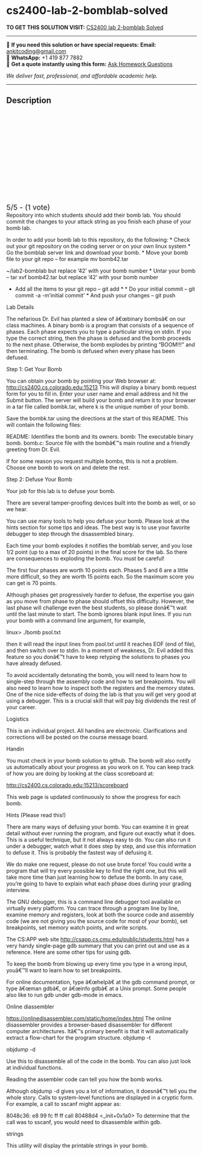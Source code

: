 # cs2400-lab-2-bomblab-solved
**TO GET THIS SOLUTION VISIT:** [CS2400 lab 2-bomblab Solved](https://www.ankitcodinghub.com/product/cs2400-lab2-bomblab-solved/)


---

📩 **If you need this solution or have special requests:** **Email:** ankitcoding@gmail.com  
📱 **WhatsApp:** +1 419 877 7882  
📄 **Get a quote instantly using this form:** [Ask Homework Questions](https://www.ankitcodinghub.com/services/ask-homework-questions/)

*We deliver fast, professional, and affordable academic help.*

---

<h2>Description</h2>



<div class="kk-star-ratings kksr-auto kksr-align-center kksr-valign-top" data-payload="{&quot;align&quot;:&quot;center&quot;,&quot;id&quot;:&quot;120162&quot;,&quot;slug&quot;:&quot;default&quot;,&quot;valign&quot;:&quot;top&quot;,&quot;ignore&quot;:&quot;&quot;,&quot;reference&quot;:&quot;auto&quot;,&quot;class&quot;:&quot;&quot;,&quot;count&quot;:&quot;1&quot;,&quot;legendonly&quot;:&quot;&quot;,&quot;readonly&quot;:&quot;&quot;,&quot;score&quot;:&quot;5&quot;,&quot;starsonly&quot;:&quot;&quot;,&quot;best&quot;:&quot;5&quot;,&quot;gap&quot;:&quot;4&quot;,&quot;greet&quot;:&quot;Rate this product&quot;,&quot;legend&quot;:&quot;5\/5 - (1 vote)&quot;,&quot;size&quot;:&quot;24&quot;,&quot;title&quot;:&quot;CS2400 lab 2-bomblab Solved&quot;,&quot;width&quot;:&quot;138&quot;,&quot;_legend&quot;:&quot;{score}\/{best} - ({count} {votes})&quot;,&quot;font_factor&quot;:&quot;1.25&quot;}">

<div class="kksr-stars">

<div class="kksr-stars-inactive">
            <div class="kksr-star" data-star="1" style="padding-right: 4px">


<div class="kksr-icon" style="width: 24px; height: 24px;"></div>
        </div>
            <div class="kksr-star" data-star="2" style="padding-right: 4px">


<div class="kksr-icon" style="width: 24px; height: 24px;"></div>
        </div>
            <div class="kksr-star" data-star="3" style="padding-right: 4px">


<div class="kksr-icon" style="width: 24px; height: 24px;"></div>
        </div>
            <div class="kksr-star" data-star="4" style="padding-right: 4px">


<div class="kksr-icon" style="width: 24px; height: 24px;"></div>
        </div>
            <div class="kksr-star" data-star="5" style="padding-right: 4px">


<div class="kksr-icon" style="width: 24px; height: 24px;"></div>
        </div>
    </div>

<div class="kksr-stars-active" style="width: 138px;">
            <div class="kksr-star" style="padding-right: 4px">


<div class="kksr-icon" style="width: 24px; height: 24px;"></div>
        </div>
            <div class="kksr-star" style="padding-right: 4px">


<div class="kksr-icon" style="width: 24px; height: 24px;"></div>
        </div>
            <div class="kksr-star" style="padding-right: 4px">


<div class="kksr-icon" style="width: 24px; height: 24px;"></div>
        </div>
            <div class="kksr-star" style="padding-right: 4px">


<div class="kksr-icon" style="width: 24px; height: 24px;"></div>
        </div>
            <div class="kksr-star" style="padding-right: 4px">


<div class="kksr-icon" style="width: 24px; height: 24px;"></div>
        </div>
    </div>
</div>


<div class="kksr-legend" style="font-size: 19.2px;">
            5/5 - (1 vote)    </div>
    </div>
Repository into which students should add their bomb lab. You should commit the changes to your attack string as you finish each phase of your bomb lab.

In order to add your bomb lab to this repository, do the following: * Check out your git repository on the coding server or on your own linux system * Go the bomblab server link and download your bomb. * Move your bomb file to your git repo – for example mv bomb42.tar

~/lab2-bomblab but replace ’42’ with your bomb number * Untar your bomb – tar xvf bomb42.tar but replace ’42’ with your bomb number

* Add all the items to your git repo – git add * * Do your initial commit – git commit -a -m’initial commit’ * And push your changes – git push

Lab Details

The nefarious Dr. Evil has planted a slew of â€œbinary bombsâ€ on our class machines. A binary bomb is a program that consists of a sequence of phases. Each phase expects you to type a particular string on stdin. If you type the correct string, then the phase is defused and the bomb proceeds to the next phase. Otherwise, the bomb explodes by printing “BOOM!!!” and then terminating. The bomb is defused when every phase has been defused.

Step 1: Get Your Bomb

You can obtain your bomb by pointing your Web browser at: http://cs2400.cs.colorado.edu:15213 This will display a binary bomb request form for you to fill in. Enter your user name and email address and hit the Submit button. The server will build your bomb and return it to your browser in a tar file called bombk.tar, where k is the unique number of your bomb.

Save the bombk.tar using the directions at the start of this README. This will contain the following files:

README: Identifies the bomb and its owners. bomb: The executable binary bomb. bomb.c: Source file with the bombâ€™s main routine and a friendly greeting from Dr. Evil.

If for some reason you request multiple bombs, this is not a problem. Choose one bomb to work on and delete the rest.

Step 2: Defuse Your Bomb

Your job for this lab is to defuse your bomb.

There are several tamper-proofing devices built into the bomb as well, or so we hear.

You can use many tools to help you defuse your bomb. Please look at the hints section for some tips and ideas. The best way is to use your favorite debugger to step through the disassembled binary.

Each time your bomb explodes it notifies the bomblab server, and you lose 1/2 point (up to a max of 20 points) in the final score for the lab. So there are consequences to exploding the bomb. You must be careful!

The first four phases are worth 10 points each. Phases 5 and 6 are a little more difficult, so they are worth 15 points each. So the maximum score you can get is 70 points.

Although phases get progressively harder to defuse, the expertise you gain as you move from phase to phase should offset this difficulty. However, the last phase will challenge even the best students, so please donâ€™t wait until the last minute to start. The bomb ignores blank input lines. If you run your bomb with a command line argument, for example,

linux&gt; ./bomb psol.txt

then it will read the input lines from psol.txt until it reaches EOF (end of file), and then switch over to stdin. In a moment of weakness, Dr. Evil added this feature so you donâ€™t have to keep retyping the solutions to phases you have already defused.

To avoid accidentally detonating the bomb, you will need to learn how to single-step through the assembly code and how to set breakpoints. You will also need to learn how to inspect both the registers and the memory states. One of the nice side-effects of doing the lab is that you will get very good at using a debugger. This is a crucial skill that will pay big dividends the rest of your career.

Logistics

This is an individual project. All handins are electronic. Clarifications and corrections will be posted on the course message board.

Handin

You must check in your bomb solution to github. The bomb will also notify us automatically about your progress as you work on it. You can keep track of how you are doing by looking at the class scoreboard at:

http://cs2400.cs.colorado.edu:15213/scoreboard

This web page is updated continuously to show the progress for each bomb.

Hints (Please read this!)

There are many ways of defusing your bomb. You can examine it in great detail without ever running the program, and figure out exactly what it does. This is a useful technique, but it not always easy to do. You can also run it under a debugger, watch what it does step by step, and use this information to defuse it. This is probably the fastest way of defusing it.

We do make one request, please do not use brute force! You could write a program that will try every possible key to find the right one, but this will take more time than just learning how to defuse the bomb. In any case, you’re going to have to explain what each phase does during your grading interview.

The GNU debugger, this is a command line debugger tool available on virtually every platform. You can trace through a program line by line, examine memory and registers, look at both the source code and assembly code (we are not giving you the source code for most of your bomb), set breakpoints, set memory watch points, and write scripts.

The CS:APP web site http://csapp.cs.cmu.edu/public/students.html has a very handy single-page gdb summary that you can print out and use as a reference. Here are some other tips for using gdb.

To keep the bomb from blowing up every time you type in a wrong input, youâ€™ll want to learn how to set breakpoints.

For online documentation, type â€œhelpâ€ at the gdb command prompt, or type â€œman gdbâ€, or â€œinfo gdbâ€ at a Unix prompt. Some people also like to run gdb under gdb-mode in emacs.

Online diassembler

https://onlinedisassembler.com/static/home/index.html The online disassembler provides a browser-based disassembler for different computer architectures. Itâ€™s primary benefit is that it will automatically extract a flow-chart for the program structure. objdump -t

objdump -d

Use this to disassemble all of the code in the bomb. You can also just look at individual functions.

Reading the assembler code can tell you how the bomb works.

Although objdump -d gives you a lot of information, it doesnâ€™t tell you the whole story. Calls to system-level functions are displayed in a cryptic form. For example, a call to sscanf might appear as:

8048c36: e8 99 fc ff ff call 80488d4 &lt;_init+0x1a0&gt; To determine that the call was to sscanf, you would need to disassemble within gdb.

strings

This utility will display the printable strings in your bomb.
